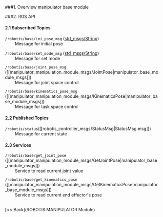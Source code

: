 ###1. Overview
manipulator base module

###2. ROS API

#### 2.1 Subscribed Topics
`/robotis/base/ini_pose_msg` ([std_msgs/String](http://docs.ros.org/api/std_msgs/html/msg/String.html))    
&emsp;&emsp; Message for initial pose

`/robotis/base/set_mode_msg` ([std_msgs/String](http://docs.ros.org/api/std_msgs/html/msg/String.html))    
&emsp;&emsp; Message for set mode

`/robotis/base/joint_pose_msg` ([[manipulator_manipulation_module_msgs/JointPose|manipulator_base_module_msgs]])   
&emsp;&emsp; Message for joint space control

`/robotis/base/kinematics_pose_msg` ([[manipulator_manipulation_module_msgs/KinematicsPose|manipulator_base_module_msgs]])   
&emsp;&emsp; Message for task space control

#### 2.2 Published Topics
`/robotis/status`([[robotis_controller_msgs/StatusMsg|StatusMsg.msg]])    
&emsp;&emsp; Message for current state

#### 2.3 Services
`/robotis/base/get_joint_pose` ([[manipulator_manipulation_module_msgs/GetJointPose|manipulator_base_module_msgs]])   
&emsp;&emsp; Service to read current joint value

`/robotis/base/get_kinematics_pose` ([[manipulator_manipulation_module_msgs/GetKinematicsPose|manipulator_base_module_msgs]])   
&emsp;&emsp; Service to read current end effector's pose

<br>
[&lt;&lt; Back](ROBOTIS MANIPULATOR Module)